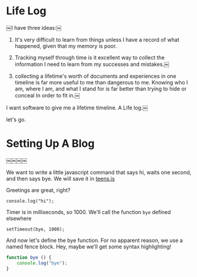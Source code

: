 # Life Log
 
 ￼I have three ideas:￼
 
 1) It's very difficult to learn from things unless I have a record of what happened, given that my memory is poor.
 2. Tracking myself through time is it excellent way to collect the information I need to learn from my successes and mistakes.￼
 
 3.  collecting a lifetime's worth of documents and experiences in one timeline is far more useful to me than dangerous to me.  Knowing who I am, where I am, and what I stand for is far better than trying to hide or conceal In order to fit in.￼
 
 I want software to give me a lifetime timeline.  A Life log.￼
 
 let's go.
 
 # Setting Up A Blog
 ￼￼￼￼ 
 

We want to write a little javascript command that says hi, waits one second,
and then says bye. We will save it in [teens.js](# "save:")

Greetings are great, right?

    console.log("hi");

Timer is in milliseconds, so 1000. We'll call the function `bye` defined
elsewhere

    setTimeout(bye, 1000);

And now let's define the bye function. For no apparent reason, we use a named
fence block. Hey, maybe we'll get some syntax highlighting!

```js
function bye () {
    console.log("bye");
}
```
